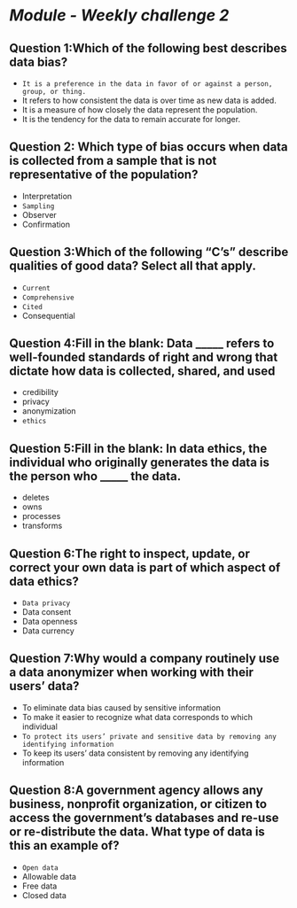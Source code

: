 # *Module - Weekly challenge 2*

## Question 1:Which of the following best describes data bias?

- `It is a preference in the data in favor of or against a person, group, or thing.`
- It refers to how consistent the data is over time as new data is added.
- It is a measure of how closely the data represent the population.
- It is the tendency for the data to remain accurate for longer.

## Question 2: Which type of bias occurs when data is collected from a sample that is not representative of the population?

- Interpretation
- `Sampling`
- Observer
- Confirmation

## Question 3:Which of the following “C’s” describe qualities of good data? Select all that apply.

- `Current`
- `Comprehensive`
- `Cited`
- Consequential

## Question 4:Fill in the blank: Data _____ refers to well-founded standards of right and wrong that dictate how data is collected, shared, and used

- credibility
- privacy
- anonymization
- `ethics`

## Question 5:Fill in the blank: In data ethics, the individual who originally generates the data is the person who _____ the data.

- deletes
- owns
- processes
- transforms

## Question 6:The right to inspect, update, or correct your own data is part of which aspect of data ethics?

- `Data privacy`
- Data consent
- Data openness
- Data currency

## Question 7:Why would a company routinely use a data anonymizer when working with their users’ data?

- To eliminate data bias caused by sensitive information
- To make it easier to recognize what data corresponds to which individual
- `To protect its users’ private and sensitive data by removing any identifying information`
- To keep its users’ data consistent by removing any identifying information

## Question 8:A government agency allows any business, nonprofit organization, or citizen to access the government’s databases and re-use or re-distribute the data. What type of data is this an example of?

- `Open data`
- Allowable data
- Free data
- Closed data
